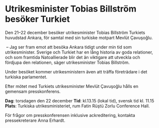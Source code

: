 # Utrikesminister Tobias Billström besöker Turkiet

Den 21–22 december besöker utrikesminister Tobias Billström Turkiets huvudstad Ankara, för samtal med sin turkiske motpart Mevlüt Çavuşoğlu.

 – Jag ser fram emot att besöka Ankara tidigt under min tid som utrikesminister. Sverige och Turkiet har en lång historia av goda relationer, och som framtida Natoallierade blir det än viktigare att utveckla och fördjupa den relationen, säger utrikesminister Tobias Billström.

Under besöket kommer utrikesministern även att träffa företrädare i det turkiska parlamentet.

Efter mötet med Turkiets utrikesminister Mevlüt Çavuşoğlu hålls en gemensam presskonferens.

**Dag**: torsdagen den 22 december
**Tid**: kl.13.15 (lokal tid), svensk tid kl. 11.15
**Plats**: Turkiska utrikesministeriet, rum Fatin Rüştü Zorlu Conference Hall.

För frågor om presskonferensen inklusive ackreditering, kontakta pressekreterare Anna Erhardt.
